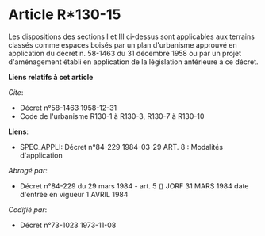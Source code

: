 # Article R*130-15

Les dispositions des sections I et III ci-dessus sont applicables aux terrains classés comme espaces boisés par un plan
d'urbanisme approuvé en application du décret n. 58-1463 du 31 décembre 1958 ou par un projet d'aménagement établi en
application de la législation antérieure à ce décret.

**Liens relatifs à cet article**

_Cite_:

  - Décret n°58-1463 1958-12-31
  - Code de l'urbanisme R130-1 à R130-3, R130-7 à R130-10

**Liens**:

  - SPEC_APPLI: Décret n°84-229 1984-03-29 ART. 8 : Modalités d'application

_Abrogé par_:

  - Décret n°84-229 du 29 mars 1984 - art. 5 () JORF 31 MARS 1984 date d'entrée en vigueur 1 AVRIL 1984

_Codifié par_:

  - Décret n°73-1023 1973-11-08
